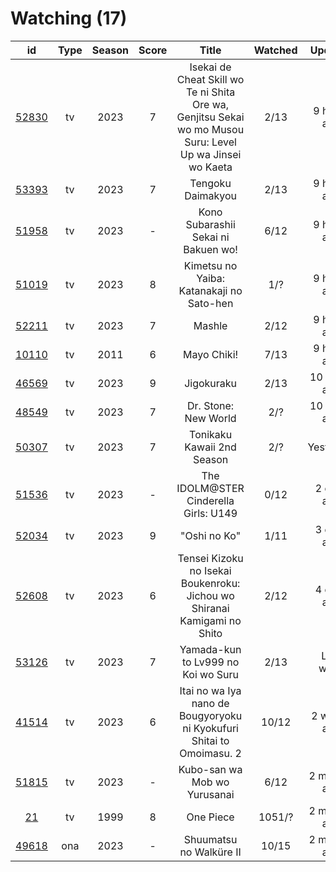 # Watching (17)

|                      id                      | Type | Season | Score |                                                   Title                                                   | Watched |    Updated   | Start Date |
| :------------------------------------------: | :--: | :----: | :---: | :-------------------------------------------------------------------------------------------------------: | :-----: | :----------: | :--------: |
| [52830](https://myanimelist.net/anime/52830) |  tv  |  2023  |   7   | Isekai de Cheat Skill wo Te ni Shita Ore wa, Genjitsu Sekai wo mo Musou Suru: Level Up wa Jinsei wo Kaeta |   2/13  |  9 hours ago | 04/04/2023 |
| [53393](https://myanimelist.net/anime/53393) |  tv  |  2023  |   7   |                                             Tengoku Daimakyou                                             |   2/13  |  9 hours ago | 04/02/2023 |
| [51958](https://myanimelist.net/anime/51958) |  tv  |  2023  |   -   |                                    Kono Subarashii Sekai ni Bakuen wo!                                    |   6/12  |  9 hours ago | 04/06/2023 |
| [51019](https://myanimelist.net/anime/51019) |  tv  |  2023  |   8   |                                  Kimetsu no Yaiba: Katanakaji no Sato-hen                                 |   1/?   |  9 hours ago | 04/09/2023 |
| [52211](https://myanimelist.net/anime/52211) |  tv  |  2023  |   7   |                                                   Mashle                                                  |   2/12  |  9 hours ago | 04/08/2023 |
| [10110](https://myanimelist.net/anime/10110) |  tv  |  2011  |   6   |                                                Mayo Chiki!                                                |   7/13  |  9 hours ago | 04/14/2023 |
| [46569](https://myanimelist.net/anime/46569) |  tv  |  2023  |   9   |                                                 Jigokuraku                                                |   2/13  | 10 hours ago | 04/02/2023 |
| [48549](https://myanimelist.net/anime/48549) |  tv  |  2023  |   7   |                                            Dr. Stone: New World                                           |   2/?   | 10 hours ago | 04/06/2023 |
| [50307](https://myanimelist.net/anime/50307) |  tv  |  2023  |   7   |                                         Tonikaku Kawaii 2nd Season                                        |   2/?   |   Yesterday  | 04/08/2023 |
| [51536](https://myanimelist.net/anime/51536) |  tv  |  2023  |   -   |                                   The IDOLM@STER Cinderella Girls: U149                                   |   0/12  |  2 days ago  | 04/13/2023 |
| [52034](https://myanimelist.net/anime/52034) |  tv  |  2023  |   9   |                                                "Oshi no Ko"                                               |   1/11  |  3 days ago  | 04/12/2023 |
| [52608](https://myanimelist.net/anime/52608) |  tv  |  2023  |   6   |                  Tensei Kizoku no Isekai Boukenroku: Jichou wo Shiranai Kamigami no Shito                 |   2/12  |  4 days ago  | 04/03/2023 |
| [53126](https://myanimelist.net/anime/53126) |  tv  |  2023  |   7   |                                     Yamada-kun to Lv999 no Koi wo Suru                                    |   2/13  |   Last week  | 04/02/2023 |
| [41514](https://myanimelist.net/anime/41514) |  tv  |  2023  |   6   |                   Itai no wa Iya nano de Bougyoryoku ni Kyokufuri Shitai to Omoimasu. 2                   |  10/12  |  2 weeks ago | 01/12/2023 |
| [51815](https://myanimelist.net/anime/51815) |  tv  |  2023  |   -   |                                        Kubo-san wa Mob wo Yurusanai                                       |   6/12  | 2 months ago | 01/11/2023 |
|    [21](https://myanimelist.net/anime/21)    |  tv  |  1999  |   8   |                                                 One Piece                                                 |  1051/? | 2 months ago | 01/01/2013 |
| [49618](https://myanimelist.net/anime/49618) |  ona |  2023  |   -   |                                          Shuumatsu no Walküre II                                          |  10/15  | 2 months ago | 01/27/2023 |
